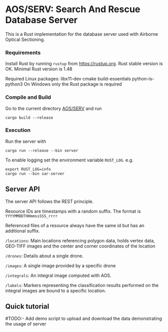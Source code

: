 # AOS/SERV: Search And Rescue Database Server
This is a Rust implementation for the database server used with Airborne Optical Sectioning.

### Requirements

Install Rust by running `rustup` from https://rustup.org. Rust stable version
is OK. Minimal Rust version is 1.48

Required Linux packages: libx11-dev cmake build-essentials python-is-python3
On Windows only the Rust package is required

### Compile and Build

Go to the current directory [AOS/SERV](./SERV) and run

```
cargo build --release
```

### Execution

Run the server with

```
cargo run --release --bin server
```

To enable logging set the environment variable `RUST_LOG`. e.g.
```
export RUST_LOG=info
cargo run --bin sar-server
```

## Server API

The server API follows the REST principle. 

Resource IDs are timestamps with a random suffix. The format is
`YYYYMMDDTHHmmssSSS_rrrr`

Referenced files of a resource always have the same id but has an
additional suffix.

`/locations`:
Main locations referencing polygon data, holds vertex data, GEO-TIFF images
and the center and corner coordinates of the location

`/drones`:
Details about a single drone. 

`/images`:
A single image provided by a specific drone

`/integrals`:
An integral image computed with AOS.

`/labels`:
Markers representing the classification results performed on the integral images are bound to a specific location.

## Quick tutorial

#TODO:- Add demo script to upload and download the data demonstrating the usage of server





  
